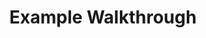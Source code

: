 ---
layout: page
title: Example Walkthrough
permalink: /candel_database/example/
parent: Candel Database
nav_order: 6
---